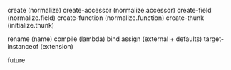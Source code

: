 create (normalize)
create-accessor (normalize.accessor)
create-field (normalize.field)
create-function (normalize.function)
create-thunk (initialize.thunk)

rename (name)
compile (lambda)
bind 
assign (external + defaults)
target-instanceof (extension)

future